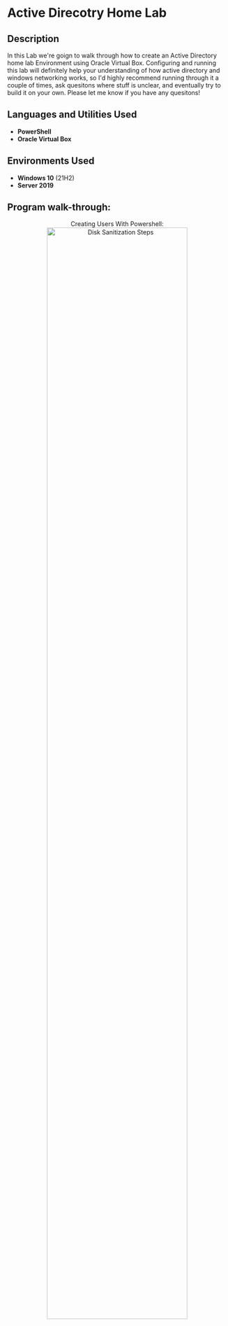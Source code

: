 <h1>Active Direcotry Home Lab</h1>

<h2>Description</h2>
In this Lab we're goign to walk through how to create an Active Directory home lab Environment using Oracle Virtual Box. Configuring and running this lab will definitely help your understanding  of how active directory and windows networking works, so I'd highly recommend running through it a couple of times, ask quesitons where stuff is unclear, and eventually try to build it on your own. Please let me know if you have any quesitons!
<br />


<h2>Languages and Utilities Used</h2>

- <b>PowerShell</b> 
- <b>Oracle Virtual Box</b>

<h2>Environments Used </h2>

- <b>Windows 10</b> (21H2)
- <b>Server 2019</b>

<h2>Program walk-through:</h2>

<p align="center">
Creating Users With Powershell: <br/>
<img src="https://i.imgur.com/62TgaWL.png" height="80%" width="80%" alt="Disk Sanitization Steps"/>
<br />
<br />

<!--
 ```diff
- text in red
+ text in green
! text in orange
# text in gray
@@ text in purple (and bold)@@
```
--!>
